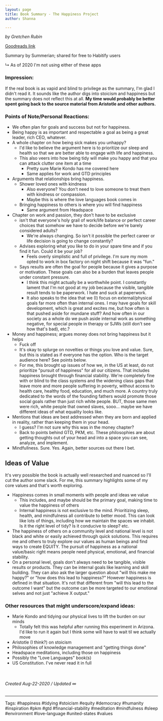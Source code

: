 ```yaml
---
layout: page
title: Book Summary - The Happiness Project
author: Shanna

---
```


*by Gretchen Rubin*

[Goodreads link](https://www.goodreads.com/book/show/6398634-the-happiness-project?from_search=true&from_srp=true&qid=kyrAvHwYlb&rank=1)

Summary by Summerian; shared for free to Habitify users

↳ As of 2020 I'm not using either of these apps

### Impression:
If the real book is as vapid and blind to privilege as the summary, I'm glad I didn't read it. It sounds like the author digs into stoicism and happiness but the summary does not reflect this at all. **My time would probably be better spent going back to the source material from Aristotle and other authors.**

### Points of Note/Personal Reactions:
- We often plan for goals and success but not for happiness.
- Being happy is as important and respectable a goal as being a great leader, rich CEO, whatever.
- A whole chapter on how being sick makes you unhappy? 
	- I'd like to believe the argument here is to prioritize our sleep and health so that we are better able to engage with life and happiness. 
	- This also veers into how being tidy will make you happy and that you can attack clutter one item at a time
		- Pretty sure Marie Kondo has me covered here
		- Same applies for work and GTD principles
- Arguments that relationships bring happiness. 
	- Shower loved ones with kindness
		- Also everyone? You don't need to love someone to treat them with kindness or compassion.
		- Maybe this is where the love languages book comes in
	- Bringing happiness to others is where you will find happiness
		- Same argument from Headspace
- Chapter on work and passion, they don't have to be exclusive
	- isn't that everyone's holy grail of work/life balance or perfect career choices that somehow we have to decide before we're barely considered adults? 
		- We're always changing. So isn't it possible the perfect career or life decision is going to change constantly? 
	- Advises exploring what you like to do in your spare time and if you find it fun. Could it be your job?
		- Feels overly simplistic and full of privilege. I'm sure my mom opted to work in box factory on night shift because it was "fun."
	- Says results are often the goal for people because it gives a purpose or motivation. These goals can also be a burden that leaves people under constant pressure.
		- I think this might actually be a worthwhile point. I constantly lament that I'm not good at my job because the visible, tangible result tends to be paperwork. I hate and suck at paperwork.
		- It also speaks to the idea that we (I) focus on external/physical goals far more often than internal ones. I may have goals for skill development, which is great and excites me, but how often is that pushed aside for mundane stuff? And how often in our society as a whole do we push aside internal work as something negative, for special people in therapy or SJWs (still don't see how that's bad), etc.?
- Money and happiness; argues money does not bring happiness but it helps
	- Fuck off
	- It's okay to splurge on novelties or things you love and value. Sure, but this is stated as if everyone has the option. Who is the target audience here? See points below.
	- For me, this brought up issues of how we, in the US at least, do not prioritize "pursuit of happiness" for all our citizens. That includes happiness brought through financial stability. We're completely fine with or blind to the class systems and the widening class gaps that leave more and more people suffering in poverty, without access to health care, healthy food, education, and much more. A country truly dedicated to the words of the founding fathers would promote those social goals rather than just rich white people. BUT, those same men were rich, white people that owned slaves, sooo... maybe we have different ideas of what equality looks like.
- Mentions that ideas are best addressed when they are born and applied in reality, rather than keeping them in your head.
	- I guess? I'm not sure why this was in the money chapter?
	- Back to points behind GTD, PKM, etc. These philosophies are about getting thoughts out of your head and into a space you can see, analyze, and implement.
- Mindfullness. Sure. Yes. Again, better sources out there I bet.

## Ideas of Value
It's very possible the book is actually well researched and nuanced so I'll cut the author some slack. For me, this summary highlights some of my core values and that's worth exploring.

- Happiness comes in small moments with people and ideas we value
	- This includes, and maybe should be the primary goal, making time to value the happiness of others
	- Internal happiness is not exclusive to the mind. Prioritizing sleep, health, and mindfulness all contribute to better mood. This can look like lots of things, including how we maintain the spaces we inhabit. Is it the right level of tidy? Is it conducive to sleep? etc.
- The happiness of others on a community level and national level is not black and white or easily achieved through quick solutions. This requires me and others to truly explore our values as human beings and find ways to create EQUITY. The pursuit of happiness as a national value/basic right means people need physical, emotional, and financial stability. 
- On a personal level, goals don't always need to be tangible, visible results or products. They can be internal goals like learning and skill building. They can also ask the larger question about "will this make me happy?" or "how does this lead to happiness?" However happiness is defined in that situation. It's not that different from "will this lead to the outcome I want" but the outcome can be more targeted to our emotional selves and not just "achieve X output."

### Other resources that might underscore/expand ideas:
- Marie Kondo and tidying our physical lives to lift the burden on our minds
	- Totally felt this was helpful after running this experiment in Arizona. I'd like to run it again but I think some will have to wait til we actually move
- Aristotle (I think?) on stoicism
- Philosophies of knowledge management and "getting things done"
- Headspace meditations, including those on happiness
- Possibly the "Love Languages" book(s)
- US Constitution. I've never read it in full


<br>

###### Created Aug-22-2020 / Updated ∞

---

Tags: 
#happiness
#tidying 
#stoicism
#equity
#democracy 
#humanity 
#inspiration 
#pkm 
#gtd
#financial-stability
#meditation
#mindfulness
#sleep
#environment
#love-language
#united-states
#values
